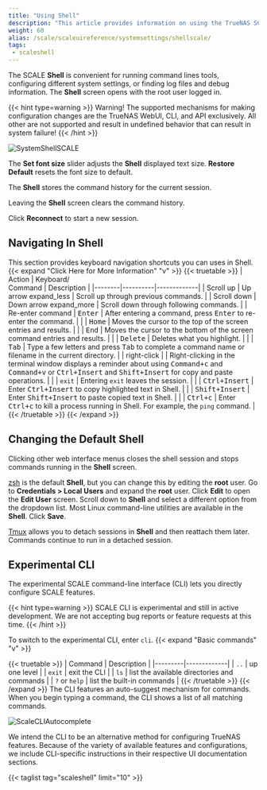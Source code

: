 ```yaml
---
title: "Using Shell"
description: "This article provides information on using the TrueNAS SCALE Shell."
weight: 60
alias: /scale/scaleuireference/systemsettings/shellscale/
tags:
 - scaleshell
---
```


The SCALE **Shell** is convenient for running command lines tools, configuring different system settings, or finding log files and debug information.
The **Shell** screen opens with the root user logged in.

{{< hint type=warning >}}
Warning! The supported mechanisms for making configuration changes are the TrueNAS WebUI, CLI, and API exclusively. 
All other are not supported and result in undefined behavior that can result in system failure! 
{{< /hint >}}

![SystemShellSCALE](/images/SCALE/22.02/SystemShellSCALE.png "SCALE Shell")

The **Set font size** slider adjusts the **Shell** displayed text size.
**Restore Default** resets the font size to default.

The **Shell** stores the command history for the current session.

Leaving the **Shell** screen clears the command history.

Click **Reconnect** to start a new session.
## Navigating In Shell
This section provides keyboard navigation shortcuts you can uses in Shell.
{{< expand "Click Here for More Information" "v" >}}
{{< truetable >}}
| Action | Keyboard/ <br>Command | Description |
|--------|----------|-------------|
| Scroll up | Up arrow <span class="material-icons">expand_less</span> | Scroll up through previous commands. |
| Scroll down | Down arrow <span class="material-icons">expand_more</span> | Scroll down through following commands. |
| Re-enter command | <kbd>Enter</kbd> | After entering a command, press <kbd>Enter</kbd> to re-enter the command. |
|  | <kbd>Home</kbd> | Moves the cursor to the top of the screen entries and results. |
|  | <kbd>End</kbd> | Moves the cursor to the bottom of the screen command entries and results. |
|  | <kbd>Delete</kbd> | Deletes what you highlight. |
|  | <kbd>Tab</kbd> | Type a few letters and press <kbd>Tab</kbd> to complete a command name or filename in the current directory. |
| right-click |  | Right-clicking in the terminal window displays a reminder about using <kbd>Command+c</kbd> and <kbd>Command+v</kbd> or <kbd>Ctrl+Insert</kbd> and <kbd>Shift+Insert</kbd> for copy and paste operations. |
|  | `exit` | Entering `exit` leaves the session. |
|  | <kbd>Ctrl+Insert</kbd> | Enter <kbd>Ctrl+Insert</kbd> to copy highlighted text in Shell. |
|  | <kbd>Shift+Insert</kbd> | Enter <kbd>Shift+Insert</kbd> to paste copied text in Shell. |
|  | <kbd>Ctrl+c</kbd> | Enter <kbd>Ctrl+c</kbd> to kill a process running in Shell. For example, the `ping` command. |
{{< /truetable >}}
{{< /expand >}}
## Changing the Default Shell

Clicking other web interface menus closes the shell session and stops commands running in the **Shell** screen.

[zsh](https://www.zsh.org/) is the default **Shell**, but you can change this by editing the **root** user. 
Go to **Credentials > Local Users** and expand the **root** user.
Click **Edit** to open the **Edit User** screen.
Scroll down to **Shell** and select a different option from the dropdown list. Most Linux command-line utilities are available in the **Shell**. 
Click **Save**.

[Tmux](https://github.com/tmux/tmux/wiki/) allows you to detach  sessions in **Shell** and then reattach them later.
Commands continue to run in a detached session.

## Experimental CLI

The experimental SCALE command-line interface (CLI) lets you directly configure SCALE features.

{{< hint type=warning >}}
SCALE CLI is experimental and still in active development.
We are not accepting bug reports or feature requests at this time.
{{< /hint >}}

To switch to the experimental CLI, enter `cli`.
{{< expand "Basic commands" "v" >}}

{{< truetable >}}
| Command | Description |
|---------|-------------|
| `..` | up one level |
| `exit` | exit the CLI |
| `ls` | list the available directories and commands |
| `?` or `help` | list the built-in commands |
{{< /truetable >}}
{{< /expand >}}
The CLI features an auto-suggest mechanism for commands.
When you begin typing a command, the CLI shows a list of all matching commands.

![ScaleCLIAutocomplete](/images/SCALE/ScaleCLIAutocomplete.png "CLI Autocomplete")

We intend the CLI to be an alternative method for configuring TrueNAS features.
Because of the variety of available features and configurations, we include CLI-specific instructions in their respective UI documentation sections.

{{< taglist tag="scaleshell" limit="10" >}}